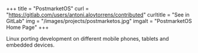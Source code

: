 +++
title = "PostmarketOS"
curl = "https://gitlab.com/users/antoni.aloytorrens/contributed"
curltitle = "See in GitLab"
img = "/images/projects/postmarketos.jpg"
imgalt = "PostmarketOS Home Page"
+++

Linux porting development on different mobile phones, tablets and embedded devices.